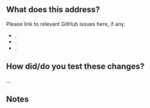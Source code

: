 ## What does this address?

Please link to relevant GitHub issues here, if any.

- .
- .
- .


## How did/do you test these changes?

...


## Notes


